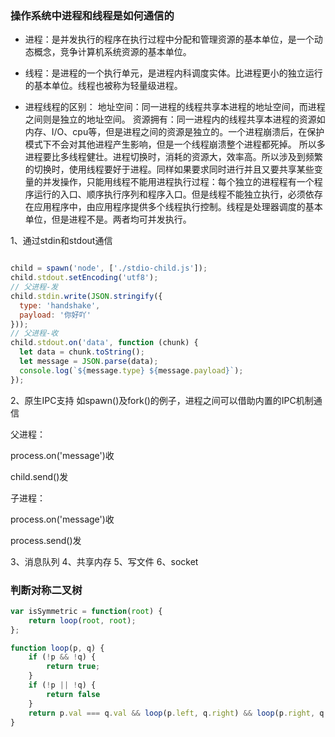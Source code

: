 
### 操作系统中进程和线程是如何通信的
* 进程：是并发执行的程序在执行过程中分配和管理资源的基本单位，是一个动态概念，竞争计算机系统资源的基本单位。

* 线程：是进程的一个执行单元，是进程内科调度实体。比进程更小的独立运行的基本单位。线程也被称为轻量级进程。

* 进程线程的区别：
地址空间：同一进程的线程共享本进程的地址空间，而进程之间则是独立的地址空间。
资源拥有：同一进程内的线程共享本进程的资源如内存、I/O、cpu等，但是进程之间的资源是独立的。一个进程崩溃后，在保护模式下不会对其他进程产生影响，但是一个线程崩溃整个进程都死掉。
所以多进程要比多线程健壮。进程切换时，消耗的资源大，效率高。所以涉及到频繁的切换时，使用线程要好于进程。同样如果要求同时进行并且又要共享某些变量的并发操作，只能用线程不能用进程执行过程：每个独立的进程程有一个程序运行的入口、顺序执行序列和程序入口。但是线程不能独立执行，必须依存在应用程序中，由应用程序提供多个线程执行控制。线程是处理器调度的基本单位，但是进程不是。两者均可并发执行。

1、通过stdin和stdout通信
```javascript

child = spawn('node', ['./stdio-child.js']);
child.stdout.setEncoding('utf8');
// 父进程-发
child.stdin.write(JSON.stringify({
  type: 'handshake',
  payload: '你好吖'
}));
// 父进程-收
child.stdout.on('data', function (chunk) {
  let data = chunk.toString();
  let message = JSON.parse(data);
  console.log(`${message.type} ${message.payload}`);
});
```
2、原生IPC支持
如spawn()及fork()的例子，进程之间可以借助内置的IPC机制通信

父进程：

process.on('message')收

child.send()发

子进程：

process.on('message')收

process.send()发

3、消息队列
4、共享内存
5、写文件
6、socket


### 判断对称二叉树
``` javascript
var isSymmetric = function(root) {
    return loop(root, root);
};

function loop(p, q) {
    if (!p && !q) {
        return true;
    }
    if (!p || !q) {
        return false
    }
    return p.val === q.val && loop(p.left, q.right) && loop(p.right, q.left)
}
```